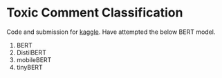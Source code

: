 # Toxic Comment Classification
Code and submission for [kaggle](https://www.kaggle.com/c/jigsaw-toxic-comment-classification-challenge/data). Have attempted the below BERT model.
1. BERT
2. DistilBERT
3. mobileBERT
4. tinyBERT
